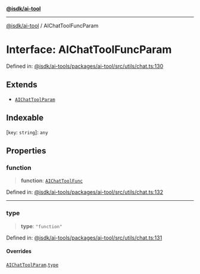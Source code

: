 [**@isdk/ai-tool**](../README.md)

***

[@isdk/ai-tool](../globals.md) / AIChatToolFuncParam

# Interface: AIChatToolFuncParam

Defined in: [@isdk/ai-tools/packages/ai-tool/src/utils/chat.ts:130](https://github.com/isdk/ai-tool.js/blob/fb1809b53cc75a30928176c26910792b6b8a96e1/src/utils/chat.ts#L130)

## Extends

- [`AIChatToolParam`](AIChatToolParam.md)

## Indexable

\[`key`: `string`\]: `any`

## Properties

### function

> **function**: [`AIChatToolFunc`](AIChatToolFunc.md)

Defined in: [@isdk/ai-tools/packages/ai-tool/src/utils/chat.ts:132](https://github.com/isdk/ai-tool.js/blob/fb1809b53cc75a30928176c26910792b6b8a96e1/src/utils/chat.ts#L132)

***

### type

> **type**: `"function"`

Defined in: [@isdk/ai-tools/packages/ai-tool/src/utils/chat.ts:131](https://github.com/isdk/ai-tool.js/blob/fb1809b53cc75a30928176c26910792b6b8a96e1/src/utils/chat.ts#L131)

#### Overrides

[`AIChatToolParam`](AIChatToolParam.md).[`type`](AIChatToolParam.md#type)
